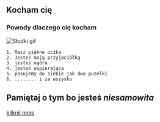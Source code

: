 ## Kocham cię 
### Powody dlaczego cię kocham 
![Słodki gif](https://encrypted-tbn0.gstatic.com/images?q=tbn:ANd9GcROkLOPy8IjERHaMKfADPpmoOxBFL3YWWgITw&s)
   
   
    1. Masz piękne oczka 
    2. Jesteś moją przyjaciółką 
    3. jesteś mądra 
    4. jesteś wspierająca 
    5. pasujemy do siebie jak dwa puzelki 
    6. ........ i za wszysko 

## Pamiętaj o tym bo jesteś _niesamowita_

[kliknij mnie](https://www.gifcen.com/wp-content/uploads/2021/02/love-gif-1.gif)
